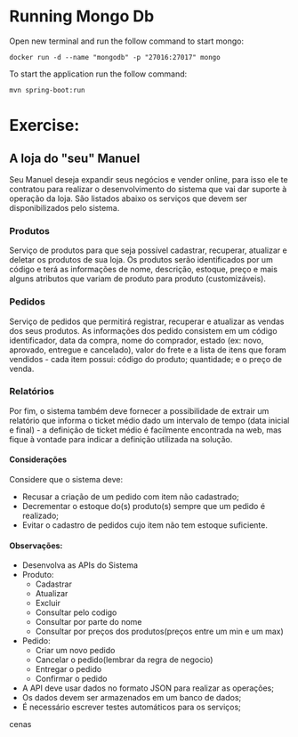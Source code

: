 # Running Mongo Db

Open new terminal and run the follow command to start mongo:

```
docker run -d --name "mongodb" -p "27016:27017" mongo
```

To start the application run the follow command:

```
mvn spring-boot:run
```


# Exercise:

## A loja do "seu" Manuel
Seu Manuel deseja expandir seus negócios e vender online, para isso ele te contratou para realizar o desenvolvimento do sistema que vai dar suporte à operação da loja. São listados abaixo os serviços que devem ser disponibilizados pelo sistema.

### Produtos
Serviço de produtos para que seja possível cadastrar, recuperar, atualizar e deletar os produtos de sua loja.
Os produtos serão identificados por um código e terá as informações de nome, descrição, estoque, preço e mais alguns atributos que variam de produto para produto (customizáveis).
### Pedidos
Serviço de pedidos que permitirá registrar, recuperar e atualizar as vendas dos seus produtos. As informações dos pedido consistem em um código identificador, data da compra, nome do comprador, estado (ex: novo, aprovado, entregue e cancelado), valor do frete e a lista de itens que foram vendidos - cada item possui: código do produto; quantidade; e o preço de venda.
### Relatórios
Por fim, o sistema também deve fornecer a possibilidade de extrair um relatório que informa o ticket médio dado um intervalo de tempo (data inicial e final) - a definição de ticket médio é facilmente encontrada na web, mas fique à vontade para indicar a definição utilizada na solução.
#### Considerações
Considere que o sistema deve:
 - Recusar a criação de um pedido com item não cadastrado;
 - Decrementar o estoque do(s) produto(s) sempre que um pedido é realizado;
 - Evitar o cadastro de pedidos cujo item não tem estoque suficiente.

#### Observações:
 - Desenvolva as APIs do Sistema
 - Produto:
     - Cadastrar
     - Atualizar
     - Excluir
     - Consultar pelo codigo
     - Consultar por parte do nome
     - Consultar por preços dos produtos(preços entre um min e um max)
 - Pedido:
     - Criar um novo pedido
     - Cancelar o pedido(lembrar da regra de negocio)
     - Entregar o pedido
     - Confirmar o pedido
 - A API deve usar dados no formato JSON para realizar as operações;
 - Os dados devem ser armazenados em um banco de dados;
 - É necessário escrever testes automáticos para os serviços;
 
 cenas
